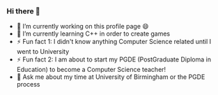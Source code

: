 ### Hi there 👋
- 🔭 I’m currently working on this profile page 😄
- 🌱 I’m currently learning C++ in order to create games
- ⚡ Fun fact 1: I didn't know anything Computer Science related until I went to University
- ⚡ Fun fact 2: I am about to start my PGDE (PostGraduate Diploma in Education) to become a Computer Science teacher!
- 💬 Ask me about my time at University of Birmingham or the PGDE process
<!--
**InfiniteInfinities/InfiniteInfinities** is a ✨ _special_ ✨ repository because its `README.md` (this file) appears on your GitHub profile.

Here are some ideas to get you started:

- 🔭 I’m currently working on ...
- 🌱 I’m currently learning ...
- 👯 I’m looking to collaborate on ...
- 🤔 I’m looking for help with ...
- 💬 Ask me about ...
- 📫 How to reach me: ...
- 😄 Pronouns: ...
- ⚡ Fun fact: ...
-->
